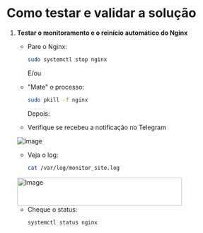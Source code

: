# Como testar e validar a solução

1. **Testar o monitoramento e o reinício automático do Nginx**  
   - Pare o Nginx:  
     ```bash
     sudo systemctl stop nginx
     ```
     E/ou
     
   - "Mate" o processo:  
     ```bash
     sudo pkill -f nginx
     ```
     Depois:
     
   - Verifique se recebeu a notificação no Telegram

   ![Image](https://github.com/user-attachments/assets/7811b6a0-ef6c-4e3e-8bcf-1bf4b1f066d4)

   - Veja o log:
     ```bash
     cat /var/log/monitor_site.log
     ```
     
    <img width="372" height="63" alt="Image" src="https://github.com/user-attachments/assets/217b99aa-de99-4df8-92ab-ee58ebd3645a" />
    
   - Cheque o status:  
     ```bash
     systemctl status nginx
     ```
     
  


  
   
